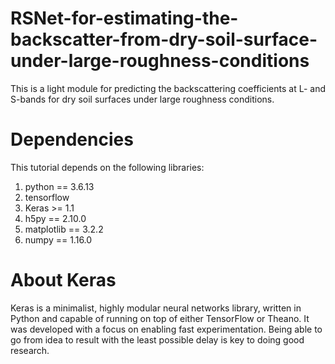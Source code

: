 # RSNet-for-estimating-the-backscatter-from-dry-soil-surface-under-large-roughness-conditions

This is a light module for predicting the backscattering coefficients at L- and S-bands for dry soil surfaces under large roughness conditions. 

# Dependencies
This tutorial depends on the following libraries:
1. python == 3.6.13
2. tensorflow
3. Keras >= 1.1
4. h5py == 2.10.0
5. matplotlib == 3.2.2
6. numpy == 1.16.0

# About Keras
Keras is a minimalist, highly modular neural networks library, written in Python and capable of running on top of either TensorFlow or Theano. It was developed with a focus on enabling fast experimentation. Being able to go from idea to result with the least possible delay is key to doing good research.
